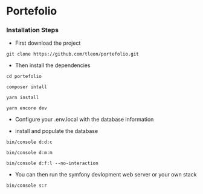 # Portefolio

### Installation Steps
- First download the project

 `git clone https://github.com/tleon/portefolio.git`
 
- Then install the dependencies

 `cd portefolio`

 `composer intall`

 `yarn install`

 `yarn encore dev`

- Configure your .env.local with the database information

- install and populate the database

` bin/console d:d:c `

` bin/console d:m:m `

 `bin/console d:f:l --no-interaction`

- You can then run the symfony devlopment web server or your own stack

 `bin/console s:r`


